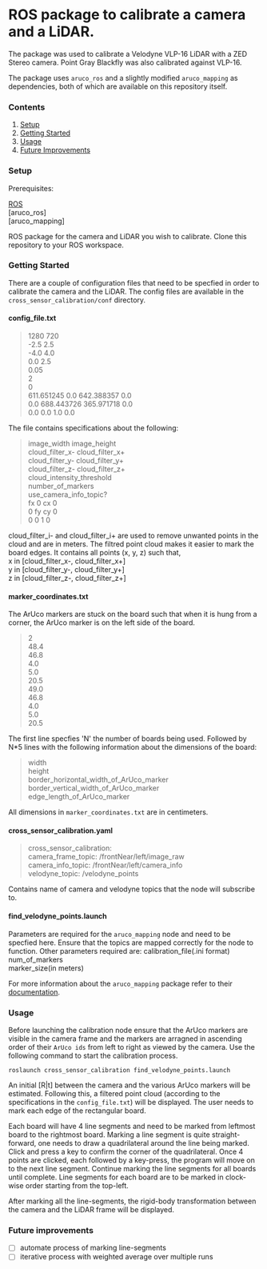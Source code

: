 # ROS package to calibrate a camera and a LiDAR.

The package was used to calibrate a Velodyne VLP-16 LiDAR with a ZED Stereo camera. Point Gray Blackfly was also calibrated against VLP-16.

The package uses `aruco_ros` and a slightly modified `aruco_mapping` as dependencies, both of which are available on this repository itself.


### Contents
1. [Setup](#setup)
2. [Getting Started](#getting-started)
3. [Usage](#usage)
4. [Future Improvements](#future-improvements)

### Setup
Prerequisites:

[ROS](http://www.ros.org/)  
[aruco_ros]  
[aruco_mapping]  

ROS package for the camera and LiDAR you wish to calibrate.
Clone this repository to your ROS workspace.

### Getting Started

There are a couple of configuration files that need to be specfied in order to calibrate the camera and the LiDAR. The config files are available in the `cross_sensor_calibration/conf` directory.

#### config_file.txt

>1280 720  
>-2.5 2.5  
>-4.0 4.0  
>0.0 2.5  
>0.05  
>2  
>0  
>611.651245 0.0        642.388357 0.0  
>0.0        688.443726 365.971718 0.0  
>0.0        0.0        1.0        0.0  

The file contains specifications about the following:

>image_width image_height  
>cloud_filter_x- cloud_filter_x+  
>cloud_filter_y- cloud_filter_y+  
>cloud_filter_z- cloud_filter_z+  
>cloud_intensity_threshold  
>number_of_markers  
>use_camera_info_topic?  
>fx     0       cx      0  
>0      fy      cy      0  
>0      0       1       0 

cloud_filter_i- and cloud_filter_i+ are used to remove unwanted points in the cloud and are in meters. The filtred point cloud makes it easier to mark the board edges. It contains all points (x, y, z) such that,  
x in [cloud_filter_x-, cloud_filter_x+]  
y in [cloud_filter_y-, cloud_filter_y+]  
z in [cloud_filter_z-, cloud_filter_z+]  

#### marker_coordinates.txt

The ArUco markers are stuck on the board such that when it is hung from a corner, the ArUco marker is on the left side of the board.

>2  
>48.4  
>46.8  
>4.0  
>5.0  
>20.5  
>49.0  
>46.8  
>4.0  
>5.0  
>20.5  

The first line specfies 'N' the number of boards being used. Followed by N*5 lines with the following information about the dimensions of the board:
>width  
>height  
>border_horizontal_width_of_ArUco_marker  
>border_vertical_width_of_ArUco_marker  
>edge_length_of_ArUco_marker  

All dimensions in `marker_coordinates.txt` are in centimeters.

#### cross_sensor_calibration.yaml

>cross_sensor_calibration:  
>  camera_frame_topic: /frontNear/left/image_raw  
>  camera_info_topic: /frontNear/left/camera_info  
>  velodyne_topic: /velodyne_points

Contains name of camera and velodyne topics that the node will subscribe to.

#### find_velodyne_points.launch

Parameters are required for the `aruco_mapping` node and need to be specfied here. Ensure that the topics are mapped correctly for the node to function.
Other parameters required are:
calibration_file(.ini format)    
num_of_markers  
marker_size(in meters)  

For more information about the `aruco_mapping` package refer to their [documentation](https://github.com/SmartRoboticSystems/aruco_mapping).

### Usage

Before launching the calibration node ensure that the ArUco markers are visible in the camera frame and the markers are arragned in ascending order of their `ArUco ids` from left to right as viewed by the camera. Use the following command to start the calibration process.

```shell
roslaunch cross_sensor_calibration find_velodyne_points.launch
```

An initial [R|t] between the camera and the various ArUco markers will be estimated. Following this, a filtered point cloud (according to the specifications in the `config_file.txt`) will be displayed. The user needs to mark each edge of the rectangular board.

Each board will have 4 line segments and need to be marked from leftmost board to the rightmost board. Marking a line segment is quite straight-forward, one needs to draw a quadrilateral around the line being marked. Click and press a key to confirm the corner of the quadrilateral. Once 4 points are clicked, each followed by a key-press, the program will move on to the next line segment. Continue marking the line segments for all boards until complete.
Line segments for each board are to be marked in clock-wise order starting from the top-left.

After marking all the line-segments, the rigid-body transformation between the camera and the LiDAR frame will be displayed.


### Future improvements

- [ ] automate process of marking line-segments
- [ ] iterative process with weighted average over multiple runs
